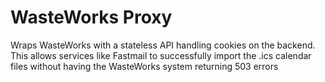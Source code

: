 # WasteWorks Proxy

Wraps WasteWorks with a stateless API handling cookies on the backend. This 
allows services like Fastmail to successfully import the .ics calendar files
without having the WasteWorks system returning 503 errors
